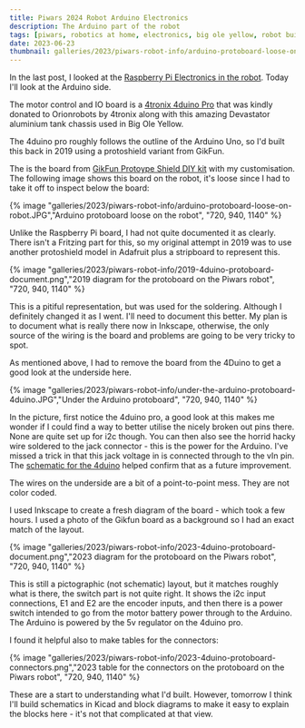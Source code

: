 ```yaml
---
title: Piwars 2024 Robot Arduino Electronics
description: The Arduino part of the robot
tags: [piwars, robotics at home, electronics, big ole yellow, robot building]
date: 2023-06-23
thumbnail: galleries/2023/piwars-robot-info/arduino-protoboard-loose-on-robot.JPG
---
```

In the last post, I looked at the [Raspberry Pi Electronics in the robot](/2023/06/22/piwars-metal-chassis-robot-electronics). Today I'll look at the Arduino side.

The motor control and IO board is a [4tronix 4duino Pro](https://4tronix.co.uk/blog/?p=1705) that was kindly donated to Orionrobots by 4tronix along with this amazing Devastator aluminium tank chassis used in Big Ole Yellow.

The 4duino pro roughly follows the outline of the Arduino Uno, so I'd built this back in 2019 using a protoshield variant from GikFun. 

The is the board from [GikFun Protoype Shield DIY kit](https://www.amazon.co.uk/dp/B00Q9YB7PI/ref=pe_3187911_185740111_TE_item) with my customisation. The following image shows this board on the robot, it's loose since I had to take it off to inspect below the board:

{% image "galleries/2023/piwars-robot-info/arduino-protoboard-loose-on-robot.JPG","Arduino protoboard loose on the robot", "720, 940, 1140" %}

Unlike the Raspberry Pi board, I had not quite documented it as clearly. There isn't a Fritzing part for this, so my original attempt in 2019 was to use another protoshield model in Adafruit plus a stripboard to represent this.

{% image "galleries/2023/piwars-robot-info/2019-4duino-protoboard-document.png","2019 diagram for the protoboard on the Piwars robot", "720, 940, 1140" %}

This is a pitiful representation, but was used for the soldering. Although I definitely changed it as I went. I'll need to document this better. My plan is to document what is really there now in Inkscape, otherwise, the only source of the wiring is the board and problems are going to be very tricky to spot.

As mentioned above, I had to remove the board from the 4Duino to get a good look at the underside here.

{% image "galleries/2023/piwars-robot-info/under-the-arduino-protoboard-4duino.JPG","Under the Arduino protoboard", "720, 940, 1140" %}

In the picture, first notice the 4duino pro, a good look at this makes me wonder if I could find a way to better utilise the nicely broken out pins there. None are quite set up for i2c though. You can then also see the horrid hacky wire soldered to the jack connector - this is the power for the Arduino. I've missed a trick in that this jack voltage in is connected through to the vIn pin. The [schematic for the 4duino](https://4tronix.co.uk/4duino/4duino_10.pdf) helped confirm that as a future improvement.

The wires on the underside are a bit of a point-to-point mess. They are not color coded.

I used Inkscape to create a fresh diagram of the board - which took a few hours. I used a photo of the Gikfun board as a background so I had an exact match of the layout.

{% image "galleries/2023/piwars-robot-info/2023-4duino-protoboard-document.png","2023 diagram for the protoboard on the Piwars robot", "720, 940, 1140" %}

This is still a pictographic (not schematic) layout, but it matches roughly what is there, the switch part is not quite right. It shows the i2c input connections, E1 and E2 are the encoder inputs, and then there is a power switch intended to go from the motor battery power through to the Arduino. The Arduino is powered by the 5v regulator on the 4duino pro.

I found it helpful also to make tables for the connectors:

{% image "galleries/2023/piwars-robot-info/2023-4duino-protoboard-connectors.png","2023 table for the connectors on the protoboard on the Piwars robot", "720, 940, 1140" %}

These are a start to understanding what I'd built. However, tomorrow I think I'll build schematics in Kicad and block diagrams to make it easy to explain the blocks here - it's not that complicated at that view.
